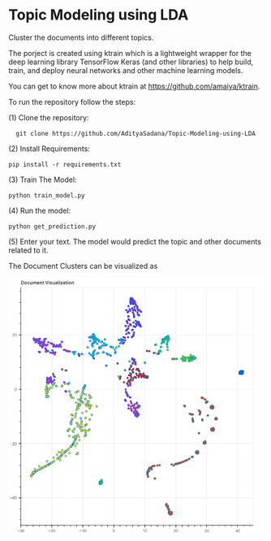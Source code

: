 # Topic Modeling using LDA
Cluster the documents into different topics.

The porject is created using ktrain which is a lightweight wrapper for the deep learning library TensorFlow Keras (and other libraries) to help build, train, and deploy neural networks and other machine learning models.

You can get to know more about ktrain at https://github.com/amaiya/ktrain.

To run the repository follow the steps:

(1) Clone the repository:

      git clone https://github.com/AdityaSadana/Topic-Modeling-using-LDA
      
(2) Install Requirements:

    pip install -r requirements.txt
    
(3) Train The Model:

    python train_model.py

(4) Run the model:

    python get_prediction.py
    
(5) Enter your text. The model would predict the topic and other documents related to it.

The Document Clusters can be visualized as

![Document_Visualization](https://github.com/AdityaSadana/Topic-Modeling-using-LDA/blob/main/Visualization_plot.png)